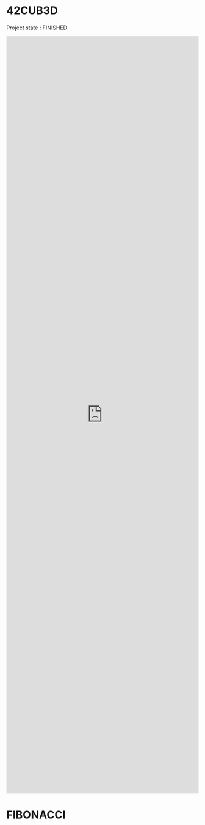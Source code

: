 # 42CUB3D

Project state : FINISHED


<iframe class="imgur-embed" width="100%" height="1978" frameborder="0" src="https://i.imgur.com/a5ZPIZZ.gifv#embed"></iframe>

# FIBONACCI
